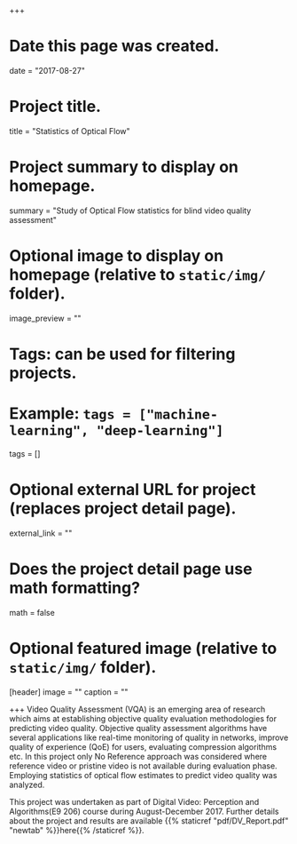 +++
# Date this page was created.
date = "2017-08-27"

# Project title.
title = "Statistics of Optical Flow"

# Project summary to display on homepage.
summary = "Study of Optical Flow statistics for blind video quality assessment"

# Optional image to display on homepage (relative to `static/img/` folder).
image_preview = ""

# Tags: can be used for filtering projects.
# Example: `tags = ["machine-learning", "deep-learning"]`
tags = []

# Optional external URL for project (replaces project detail page).
external_link = ""

# Does the project detail page use math formatting?
math = false

# Optional featured image (relative to `static/img/` folder).
[header]
image = ""
caption = ""

+++
Video Quality Assessment (VQA) is an emerging area of research which aims at establishing objective quality evaluation methodologies for predicting video quality. Objective quality assessment algorithms have several applications like real-time monitoring of quality in networks, improve quality of experience (QoE) for users, evaluating compression algorithms etc. In this project only No Reference approach was considered where reference video or pristine video is not available during evaluation phase. Employing statistics of optical flow estimates to predict video quality was analyzed. 

This project was undertaken as part of Digital Video: Perception and Algorithms(E9 206) course during August-December 2017. Further details about the project and results are available {{% staticref "pdf/DV_Report.pdf" "newtab" %}}here{{% /staticref %}}.